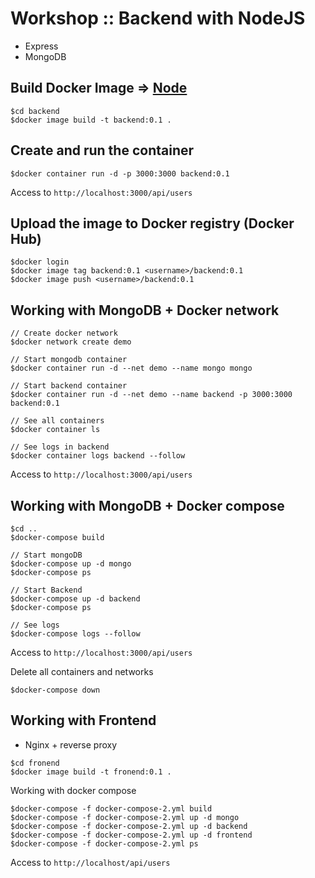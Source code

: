 # Workshop :: Backend with NodeJS
* Express
* MongoDB

## Build Docker Image => [Node](https://hub.docker.com/_/node/)
```
$cd backend
$docker image build -t backend:0.1 .
```

## Create and run the container
```
$docker container run -d -p 3000:3000 backend:0.1
```
Access to `http://localhost:3000/api/users`

## Upload the image to Docker registry (Docker Hub)
```
$docker login
$docker image tag backend:0.1 <username>/backend:0.1
$docker image push <username>/backend:0.1
```

## Working with MongoDB + Docker network
```
// Create docker network
$docker network create demo

// Start mongodb container
$docker container run -d --net demo --name mongo mongo

// Start backend container
$docker container run -d --net demo --name backend -p 3000:3000 backend:0.1

// See all containers
$docker container ls

// See logs in backend
$docker container logs backend --follow
```
Access to `http://localhost:3000/api/users`

## Working with MongoDB + Docker compose
```
$cd ..
$docker-compose build

// Start mongoDB
$docker-compose up -d mongo
$docker-compose ps

// Start Backend
$docker-compose up -d backend
$docker-compose ps

// See logs
$docker-compose logs --follow
```

Access to `http://localhost:3000/api/users`

Delete all containers and networks
```
$docker-compose down
```

## Working with Frontend
* Nginx + reverse proxy

```
$cd fronend
$docker image build -t fronend:0.1 .
```

Working with docker compose
```
$docker-compose -f docker-compose-2.yml build
$docker-compose -f docker-compose-2.yml up -d mongo
$docker-compose -f docker-compose-2.yml up -d backend
$docker-compose -f docker-compose-2.yml up -d frontend
$docker-compose -f docker-compose-2.yml ps
```

Access to `http://localhost/api/users`